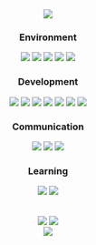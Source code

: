 
<div align=center>
  <img src="https://capsule-render.vercel.app/api?type=waving&color=BDBDC8&height=150&section=header" />
  <div align=center>
    <h3>Environment</h3>
  	<img src="https://img.shields.io/badge/Unity-100000?style=for-the-badge&logo=unity&logoColor=white">
  	<img src="https://img.shields.io/badge/Visual_Studio_Code-0078D4?style=for-the-badge&logo=visual%20studio%20code&logoColor=white">
  	<img src="https://img.shields.io/badge/Visual_Studio-5C2D91?style=for-the-badge&logo=visual%20studio&logoColor=white">
  	<img src="https://img.shields.io/badge/Rider-000000?style=for-the-badge&logo=Rider&logoColor=white">
  	<img src="https://img.shields.io/badge/GitHub-100000?style=for-the-badge&logo=github&logoColor=white">
  
  </div>
  
  <div align=center>
    <h3>Development</h3>
  	<img src="https://img.shields.io/badge/JavaScript-F7DF1E?style=for-the-badge&logo=JavaScript&logoColor=white">
  	<img src="https://img.shields.io/badge/TypeScript-007ACC?style=for-the-badge&logo=typescript&logoColor=white">
  	<img src="https://img.shields.io/badge/Node.js-43853D?style=for-the-badge&logo=node.js&logoColor=white">
  	<img src="https://img.shields.io/badge/MySQL-005C84?style=for-the-badge&logo=mysql&logoColor=white">
  	<img src="https://img.shields.io/badge/Prisma-3982CE?style=for-the-badge&logo=Prisma&logoColor=white">
  	<img src="https://img.shields.io/badge/Amazon_AWS-FF9900?style=for-the-badge&logo=amazonaws&logoColor=white">
  	<img src="https://img.shields.io/badge/redis-%23DD0031.svg?&style=for-the-badge&logo=redis&logoColor=white">
  </div>
  
  <div align=center>
    <h3>Communication</h3>
  	<img src="https://img.shields.io/badge/Slack-4A154B?style=for-the-badge&logo=slack&logoColor=white">
  	<img src="https://img.shields.io/badge/Discord-7289DA?style=for-the-badge&logo=discord&logoColor=white">
  	<img src="https://img.shields.io/badge/Notion-000000?style=for-the-badge&logo=notion&logoColor=white">
  </div>
  
  <div align=center>
    <h3>Learning</h3>
  	<img src="https://img.shields.io/badge/C%23-239120?style=for-the-badge&logo=c-sharp&logoColor=white">
  	<img src="https://img.shields.io/badge/C%2B%2B-00599C?style=for-the-badge&logo=c%2B%2B&logoColor=white">
  </div>
  
  <br>
  <br>
  <div align=center>
    <img src="https://github-readme-stats.vercel.app/api/top-langs/?username=shd1495&show_icons=true&card_width=400&langs_count=4">
    <img src="https://github-readme-stats.vercel.app/api?username=shd1495&show_icons=true&card_width=400">
  </div>
  <img src="https://capsule-render.vercel.app/api?type=waving&color=BDBDC8&height=150&section=footer" />
</div>


